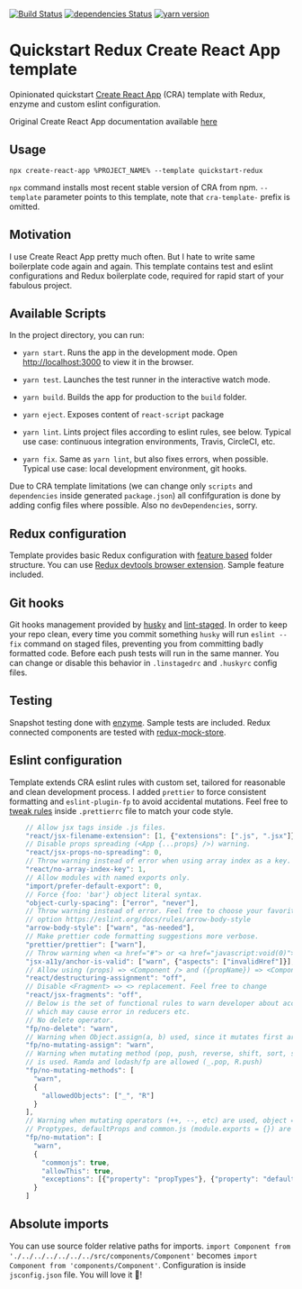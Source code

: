 [![Build Status](https://travis-ci.org/morewings/cra-template-quickstart-redux.svg?branch=master)](https://travis-ci.org/morewings/cra-template-quickstart-redux)
[![dependencies Status](https://david-dm.org/morewings/cra-template-quickstart-redux/status.svg)](https://david-dm.org/morewings/cra-template-quickstart-redux)
[![yarn version](https://badge.fury.io/js/cra-template-quickstart-redux.svg)](https://badge.fury.io/js/cra-template-quickstart-redux)

# Quickstart Redux Create React App template

Opinionated quickstart [Create React App](https://github.com/facebook/create-react-app) (CRA) template with Redux, enzyme and custom eslint configuration.

Original Create React App documentation available [here](./README_CRA.md)

## Usage

``npx create-react-app %PROJECT_NAME% --template quickstart-redux`` 

`npx` command installs most recent stable version of CRA from npm. `--template` parameter points to this template, note that `cra-template-` prefix is omitted.

## Motivation

I use Create React App pretty much often. But I hate to write same boilerplate code again and again. This template contains test and eslint configurations and Redux boilerplate code, required for rapid start of your fabulous project.

## Available Scripts

In the project directory, you can run:

- `yarn start`. Runs the app in the development mode. Open [http://localhost:3000](http://localhost:3000) to view it in the browser. 

- `yarn test`. Launches the test runner in the interactive watch mode.

- `yarn build`. Builds the app for production to the `build` folder.

- `yarn eject`. Exposes content of `react-script` package

- `yarn lint`. Lints project files according to eslint rules, see below. Typical use case: continuous integration environments, Travis, CircleCI, etc.

- `yarn fix`. Same as `yarn lint`, but also fixes errors, when possible. Typical use case: local development environment, git hooks.

Due to CRA template limitations (we can change only `scripts` and `dependencies` inside generated `package.json`) all confifguration is done by adding config files where possible. Also no `devDependencies`, sorry.

## Redux configuration

Template provides basic Redux configuration with [feature based](https://redux.js.org/style-guide/style-guide/#structure-files-as-feature-folders-or-ducks) folder structure. You can use [Redux devtools browser extension](http://extension.remotedev.io/). Sample feature included.

## Git hooks

Git hooks management provided by [husky](https://github.com/typicode/husky) and [lint-staged](https://github.com/okonet/lint-staged). In order to keep your repo clean, every time you commit something `husky` will run `eslint --fix` command  on staged files, preventing you from committing badly formatted code. Before each push tests will run in the same manner. You can change or disable this behavior in `.linstagedrc` and `.huskyrc` config files.

## Testing

Snapshot testing done with [enzyme](https://airbnb.io/enzyme/). Sample tests are included. Redux connected components are tested with [redux-mock-store](https://github.com/dmitry-zaets/redux-mock-store).

## Eslint configuration
Template extends CRA eslint rules with custom set, tailored for reasonable and clean development process. I added `prettier` to force consistent formatting and `eslint-plugin-fp` to avoid accidental mutations. Feel free to [tweak rules](https://prettier.io/docs/en/configuration.html) inside `.prettierrc` file to match your code style.

```js
    // Allow jsx tags inside .js files.
    "react/jsx-filename-extension": [1, {"extensions": [".js", ".jsx"]}],
    // Disable props spreading (<App {...props} />) warning.
    "react/jsx-props-no-spreading": 0,
    // Throw warning instead of error when using array index as a key.
    "react/no-array-index-key": 1,
    // Allow modules with named exports only.
    "import/prefer-default-export": 0,
    // Force {foo: 'bar'} object literal syntax.
    "object-curly-spacing": ["error", "never"],
    // Throw warning instead of error. Feel free to choose your favorite 
    // option https://eslint.org/docs/rules/arrow-body-style
    "arrow-body-style": ["warn", "as-needed"],
    // Make prettier code formatting suggestions more verbose.
    "prettier/prettier": ["warn"],
    // Throw warning when <a href="#"> or <a href="javascript:void(0)"> are used. Use <button> instead.
    "jsx-a11y/anchor-is-valid": ["warn", {"aspects": ["invalidHref"]}],
    // Allow using (props) => <Component /> and ({propName}) => <Component /> syntax.
    "react/destructuring-assignment": "off",
    // Disable <Fragment> => <> replacement. Feel free to change
    "react/jsx-fragments": "off",
    // Below is the set of functional rules to warn developer about accidental mutations, 
    // which may cause error in reducers etc.
    // No delete operator.
    "fp/no-delete": "warn",
    // Warning when Object.assign(a, b) used, since it mutates first argument. Object.assign({}, a, b) is ok.
    "fp/no-mutating-assign": "warn",
    // Warning when mutating method (pop, push, reverse, shift, sort, splice, unshift, etc) 
    // is used. Ramda and lodash/fp are allowed (_.pop, R.push)
    "fp/no-mutating-methods": [
      "warn",
      {
        "allowedObjects": ["_", "R"]
      }
    ],
    // Warning when mutating operators (++, --, etc) are used, object = {} also.
    // Proptypes, defaultProps and common.js (module.exports = {}) are ok.
    "fp/no-mutation": [
      "warn",
      {
        "commonjs": true,
        "allowThis": true,
        "exceptions": [{"property": "propTypes"}, {"property": "defaultProps"}]
      }
    ]
```

## Absolute imports

You can use source folder relative paths for imports. `import Component from './../../../../../../src/components/Component'` becomes `import Component from 'components/Component'`. Configuration is inside `jsconfig.json` file. You will love it 💖!


